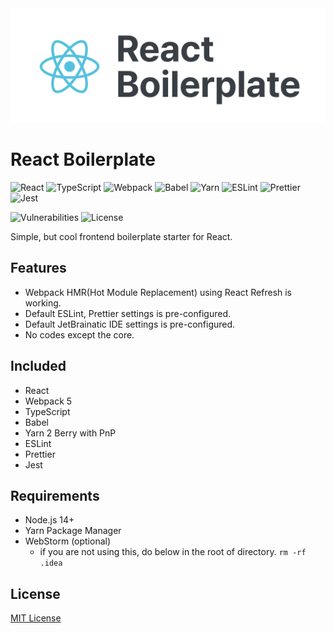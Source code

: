 <div align="center">
  <img src="./logo.svg" width="540px">
</div>

# React Boilerplate

![React](https://img.shields.io/badge/React-61DAFB.svg?&style=for-the-badge&logo=React&logoColor=333333)
![TypeScript](https://img.shields.io/badge/TypeScript-3178C6.svg?&style=for-the-badge&logo=TypeScript&logoColor=white)
![Webpack](https://img.shields.io/badge/Webpack-8DD6F9.svg?&style=for-the-badge&logo=Webpack&logoColor=333333)
![Babel](https://img.shields.io/badge/Babel-F9DC3E.svg?&style=for-the-badge&logo=Babel&logoColor=333333)
![Yarn](https://img.shields.io/badge/Yarn-2C8EBB.svg?&style=for-the-badge&logo=Yarn&logoColor=white)
![ESLint](https://img.shields.io/badge/ESLint-4B32C3.svg?&style=for-the-badge&logo=ESLint&logoColor=white)
![Prettier](https://img.shields.io/badge/Prettier-F7B93E.svg?&style=for-the-badge&logo=Prettier&logoColor=333333)
![Jest](https://img.shields.io/badge/Jest-C21325.svg?&style=for-the-badge&logo=Jest&logoColor=white)

![Vulnerabilities](https://img.shields.io/snyk/vulnerabilities/github/hoondeveloper/react-boilerplate?style=for-the-badge)
![License](https://img.shields.io/github/license/hoondeveloper/react-boilerplate?style=for-the-badge)

Simple, but cool frontend boilerplate starter for React.

## Features

- Webpack HMR(Hot Module Replacement) using React Refresh is working.
- Default ESLint, Prettier settings is pre-configured.
- Default JetBrainatic IDE settings is pre-configured.
- No codes except the core.

## Included

- React
- Webpack 5
- TypeScript
- Babel
- Yarn 2 Berry with PnP
- ESLint
- Prettier
- Jest

## Requirements

- Node.js 14+
- Yarn Package Manager
- WebStorm (optional)
    - if you are not using this, do below in the root of directory.
      `rm -rf .idea`

## License

[MIT License](https://github.com/hoondeveloper/react-boilerplate/blob/main/LICENSE)
